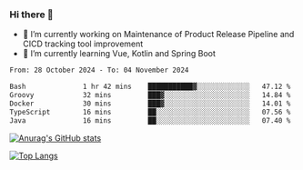 ### Hi there 👋

- 🔭 I’m currently working on Maintenance of Product Release Pipeline and CICD tracking tool improvement
- 🌱 I’m currently learning Vue, Kotlin and Spring Boot

<!--START_SECTION:waka-->

```txt
From: 28 October 2024 - To: 04 November 2024

Bash              1 hr 42 mins    ███████████▓░░░░░░░░░░░░░   47.12 %
Groovy            32 mins         ███▓░░░░░░░░░░░░░░░░░░░░░   14.84 %
Docker            30 mins         ███▓░░░░░░░░░░░░░░░░░░░░░   14.01 %
TypeScript        16 mins         ██░░░░░░░░░░░░░░░░░░░░░░░   07.56 %
Java              16 mins         ██░░░░░░░░░░░░░░░░░░░░░░░   07.40 %
```

<!--END_SECTION:waka-->

[![Anurag's GitHub stats](https://github-readme-stats.vercel.app/api?username=yunhao981&show_icons=true&theme=solarized-dark)](https://github.com/anuraghazra/github-readme-stats)

[![Top Langs](https://github-readme-stats.vercel.app/api/top-langs/?username=yunhao981&theme=solarized-dark&layout=compact)](https://github.com/anuraghazra/github-readme-stats)

<!--
**yunhao981/yunhao981** is a ✨ _special_ ✨ repository because its `README.md` (this file) appears on your GitHub profile.

Here are some ideas to get you started:

- 🔭 I’m currently working on Maintenance of Release Pipeline and CICD tracking tool improvement
- 🌱 I’m currently learning Vue, Kotlin and Spring Boot
- 👯 I’m looking to collaborate on ...
- 🤔 I’m looking for help with ...
- 💬 Ask me about ...
- 📫 How to reach me: ...
- 😄 Pronouns: ...
- ⚡ Fun fact: ...
-->



